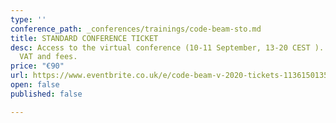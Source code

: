 ```yaml
---
type: ''
conference_path: _conferences/trainings/code-beam-sto.md
title: STANDARD CONFERENCE TICKET
desc: Access to the virtual conference (10-11 September, 13-20 CEST ). Price excludes
  VAT and fees.
price: "€90"
url: https://www.eventbrite.co.uk/e/code-beam-v-2020-tickets-113615013564
open: false
published: false

---
```

